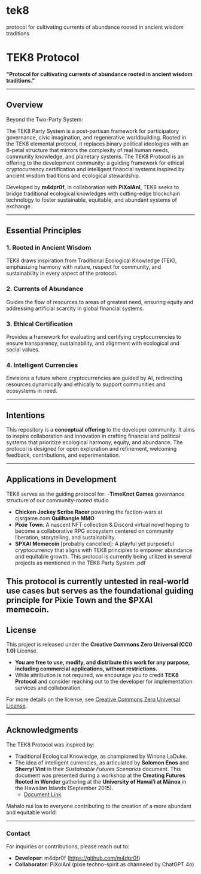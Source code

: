 # tek8
protocol for cultivating currents of abundance rooted in ancient wisdom traditions
# TEK8 Protocol

**"Protocol for cultivating currents of abundance rooted in ancient wisdom traditions."**

---

## **Overview**
Beyond the Two-Party System:

The TEK8 Party System is a post-partisan framework for participatory governance, civic imagination, and regenerative worldbuilding. Rooted in the TEK8 elemental protocol, it replaces binary political ideologies with an 8-petal structure that mirrors the complexity of real human needs, community knowledge, and planetary systems.
The TEK8 Protocol is an offering to the development community: a guiding framework for ethical cryptocurrency certification and intelligent financial systems inspired by ancient wisdom traditions and ecological stewardship.

Developed by **m4dpr0f**, in collaboration with **PiXolAnI**, TEK8 seeks to bridge traditional ecological knowledges with cutting-edge blockchain technology to foster sustainable, equitable, and abundant systems of exchange.

---

## **Essential Principles**

### 1. **Rooted in Ancient Wisdom**
TEK8 draws inspiration from Traditional Ecological Knowledge (TEK), emphasizing harmony with nature, respect for community, and sustainability in every aspect of the protocol.

### 2. **Currents of Abundance**
Guides the flow of resources to areas of greatest need, ensuring equity and addressing artificial scarcity in global financial systems.

### 3. **Ethical Certification**
Provides a framework for evaluating and certifying cryptocurrencies to ensure transparency, sustainability, and alignment with ecological and social values.

### 4. **Intelligent Currencies**
Envisions a future where cryptocurrencies are guided by AI, redirecting resources dynamically and ethically to support communities and ecosystems in need.

---

## **Intentions**
This repository is a **conceptual offering** to the developer community. It aims to inspire collaboration and innovation in crafting financial and political systems that prioritize ecological harmony, equity, and abundance. The protocol is designed for open exploration and refinement, welcoming feedback, contributions, and experimentation.

---

## **Applications in Development**
TEK8 serves as the guiding protocol for:
-**TimeKnot Games** governance structure of our community-rooted studio
- **Chicken Jockey Scribe Racer** powering the faction-wars at cjsrgame.com
  **Quilltangle MMO**
- **Pixie Town**: A nascent NFT collection & Discord virtual novel hoping to become a collaborative RPG ecosystem centered on community liberation, storytelling, and sustainability.
- **$PXAI Memecoin** [probably cancelled]: A playful yet purposeful cryptocurrency that aligns with TEK8 principles to empower abundance and equitable growth.
This protocol is currently being utilized in several projects as mentioned in the TEK8 Party System .pdf 

This protocol is currently untested in real-world use cases but serves as the foundational guiding principle for **Pixie Town** and the **$PXAI memecoin**.
---

## **License**
This project is released under the **Creative Commons Zero Universal (CC0 1.0)** License.

- **You are free to use, modify, and distribute this work for any purpose, including commercial applications, without restrictions.**
- While attribution is not required, we encourage you to credit **TEK8 Protocol** and consider reaching out to the developer for implementation services and collaboration.

For more details on the license, see [Creative Commons Zero Universal License](https://creativecommons.org/publicdomain/zero/1.0/).

---

## **Acknowledgments**
The TEK8 Protocol was inspired by:
- Traditional Ecological Knowledge, as championed by Winona LaDuke.
- The idea of intelligent currencies, as articulated by **Solomon Enos** and **Sherryl Vint** in their *Sustainable Futures Scenarios* document. This document was presented during a workshop at the **Creating Futures Rooted in Wonder** gathering at the **University of Hawaiʻi at Mānoa** in the Hawaiian Islands (September 2015). 
  - [Document Link](https://scholarspace.manoa.hawaii.edu/server/api/core/bitstreams/4e64964f-2add-4dc0-9eed-1167d9c24599/content)

Mahalo nui loa to everyone contributing to the creation of a more abundant and equitable world!

---

### **Contact**
For inquiries or contributions, please reach out to:
- **Developer**: m4dpr0f (https://github.com/m4dpr0f)
- **Collaborator**: PiXolAnI (pixie techno-spirit as channeled by ChatGPT 4o)
